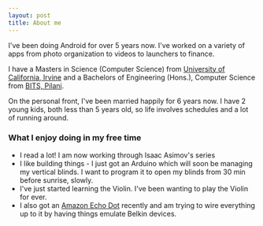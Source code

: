 ```yaml
---
layout: post
title: About me
---
```


I've been doing Android for over 5 years now. I've worked on a variety of apps from photo organization to videos to launchers to finance. 

I have a Masters in Science (Computer Science) from [University of California, Irvine](http://ics.uci.edu) and a Bachelors of Engineering (Hons.), Computer Science from [BITS, Pilani](http://www.bits-pilani.ac.in/pilani/computerscience/ComputerScience).

On the personal front, I've been married happily for 6 years now. I have 2 young kids, both less than 5 years old, so life involves schedules and a lot of running around.

### What I enjoy doing in my free time
* I read a lot! I am now working through Isaac Asimov's series
* I like building things - I just got an Arduino which will soon be managing my vertical blinds. I want to program it to open my blinds from 30 min before sunrise, slowly.
* I've just started learning the Violin. I've been wanting to play the Violin for ever.
* I also got an [Amazon Echo Dot](https://goo.gl/xWmyJG) recently and am trying to wire everything up to it by having things emulate Belkin devices.